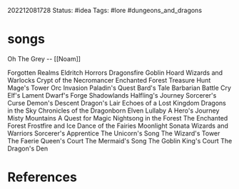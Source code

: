 202212081728
Status: #idea
Tags: #lore #dungeons_and_dragons 

# songs
Oh The Grey -- [[Noam]]

Forgotten Realms
Eldritch Horrors
Dragonsfire
Goblin Hoard
Wizards and Warlocks
Crypt of the Necromancer
Enchanted Forest
Treasure Hunt
Mage's Tower
Orc Invasion
Paladin's Quest
Bard's Tale
Barbarian Battle Cry
Elf's Lament
Dwarf's Forge
Shadowlands
Halfling's Journey
Sorcerer's Curse
Demon's Descent
Dragon's Lair
Echoes of a Lost Kingdom
Dragons in the Sky
Chronicles of the Dragonborn
Elven Lullaby
A Hero's Journey
Misty Mountains
A Quest for Magic
Nightsong in the Forest
The Enchanted Forest
Frostfire and Ice
Dance of the Fairies
Moonlight Sonata
Wizards and Warriors
Sorcerer's Apprentice
The Unicorn's Song
The Wizard's Tower
The Faerie Queen's Court
The Mermaid's Song
The Goblin King's Court
The Dragon's Den

# References

